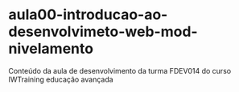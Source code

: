 # aula00-introducao-ao-desenvolvimeto-web-mod-nivelamento
Conteúdo da aula de desenvolvimento da turma FDEV014 do curso IWTraining educação avançada
